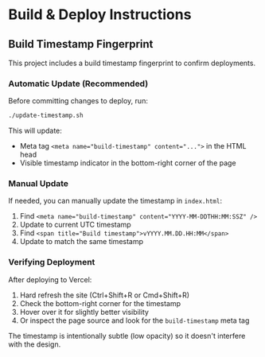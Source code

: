 # Build & Deploy Instructions

## Build Timestamp Fingerprint

This project includes a build timestamp fingerprint to confirm deployments.

### Automatic Update (Recommended)

Before committing changes to deploy, run:

```bash
./update-timestamp.sh
```

This will update:
- Meta tag `<meta name="build-timestamp" content="...">` in the HTML head
- Visible timestamp indicator in the bottom-right corner of the page

### Manual Update

If needed, you can manually update the timestamp in `index.html`:

1. Find `<meta name="build-timestamp" content="YYYY-MM-DDTHH:MM:SSZ" />`
2. Update to current UTC timestamp
3. Find `<span title="Build timestamp">vYYYY.MM.DD.HH:MM</span>`
4. Update to match the same timestamp

### Verifying Deployment

After deploying to Vercel:
1. Hard refresh the site (Ctrl+Shift+R or Cmd+Shift+R)
2. Check the bottom-right corner for the timestamp
3. Hover over it for slightly better visibility
4. Or inspect the page source and look for the `build-timestamp` meta tag

The timestamp is intentionally subtle (low opacity) so it doesn't interfere with the design.
